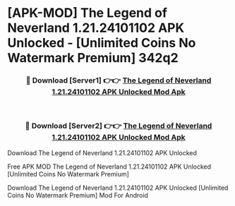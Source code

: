 # [APK-MOD] The Legend of Neverland 1.21.24101102 APK Unlocked - [Unlimited Coins No Watermark Premium] 342q2



<div align="center">
<h3>🔴 Download [Server1] 👉👉 <a href="https://momento.my/?title=The_Legend_of_Neverland_1.21.24101102_APK_Unlocked">The Legend of Neverland 1.21.24101102 APK Unlocked Mod Apk</a></h3><br>

<h3>🔴 Download [Server2] 👉👉 <a href="https://momento.my/?title=The_Legend_of_Neverland_1.21.24101102_APK_Unlocked">The Legend of Neverland 1.21.24101102 APK Unlocked Mod Apk</a></h3>
</div>



Download The Legend of Neverland 1.21.24101102 APK Unlocked 

Free APK MOD The Legend of Neverland 1.21.24101102 APK Unlocked [Unlimited Coins No Watermark Premium]

Download The Legend of Neverland 1.21.24101102 APK Unlocked [Unlimited Coins No Watermark Premium] Mod For Android

